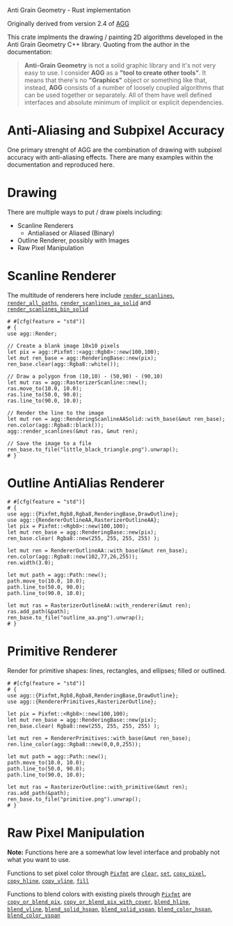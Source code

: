 Anti Grain Geometry - Rust implementation

Originally derived from version 2.4 of [AGG](https://franko.github.io/antigrain/)

This crate implments the drawing / painting 2D algorithms developed in the Anti
Grain Geometry C++ library. Quoting from the author in the documentation:

> **Anti-Grain Geometry** is not a solid graphic library and it's not very easy
  to use. I consider **AGG** as a **"tool to create other tools"**. It means
  that there's no **"Graphics"** object or something like that, instead,
  **AGG** consists of a number of loosely coupled algorithms that can be used
  together or separately. All of them have well defined interfaces and absolute
  minimum of implicit or explicit dependencies.


# Anti-Aliasing and Subpixel Accuracy

One primary strenght of AGG are the combination of drawing with subpixel
accuracy with anti-aliasing effects.  There are many examples within the
documentation and reproduced here.

# Drawing

There are multiple ways to put / draw pixels including:

  - Scanline Renderers
    - Antialiased or Aliased (Binary)
  - Outline Renderer, possibly with Images
  - Raw Pixel Manipulation

# Scanline Renderer

 The multitude of renderers here include [`render_scanlines`],
   [`render_all_paths`], [`render_scanlines_aa_solid`] and
   [`render_scanlines_bin_solid`]

```
# #[cfg(feature = "std")]
# {
use agg::Render;

// Create a blank image 10x10 pixels
let pix = agg::Pixfmt::<agg::Rgb8>::new(100,100);
let mut ren_base = agg::RenderingBase::new(pix);
ren_base.clear(agg::Rgba8::white());

// Draw a polygon from (10,10) - (50,90) - (90,10)
let mut ras = agg::RasterizerScanline::new();
ras.move_to(10.0, 10.0);
ras.line_to(50.0, 90.0);
ras.line_to(90.0, 10.0);

// Render the line to the image
let mut ren = agg::RenderingScanlineAASolid::with_base(&mut ren_base);
ren.color(agg::Rgba8::black());
agg::render_scanlines(&mut ras, &mut ren);

// Save the image to a file
ren_base.to_file("little_black_triangle.png").unwrap();
# }
```

# Outline AntiAlias Renderer

```
# #[cfg(feature = "std")]
# {
use agg::{Pixfmt,Rgb8,Rgba8,RenderingBase,DrawOutline};
use agg::{RendererOutlineAA,RasterizerOutlineAA};
let pix = Pixfmt::<Rgb8>::new(100,100);
let mut ren_base = agg::RenderingBase::new(pix);
ren_base.clear( Rgba8::new(255, 255, 255, 255) );

let mut ren = RendererOutlineAA::with_base(&mut ren_base);
ren.color(agg::Rgba8::new(102,77,26,255));
ren.width(3.0);

let mut path = agg::Path::new();
path.move_to(10.0, 10.0);
path.line_to(50.0, 90.0);
path.line_to(90.0, 10.0);

let mut ras = RasterizerOutlineAA::with_renderer(&mut ren);
ras.add_path(&path);
ren_base.to_file("outline_aa.png").unwrap();
# }
```

# Primitive Renderer

Render for primitive shapes: lines, rectangles, and ellipses; filled or
   outlined.

```
# #[cfg(feature = "std")]
# {
use agg::{Pixfmt,Rgb8,Rgba8,RenderingBase,DrawOutline};
use agg::{RendererPrimitives,RasterizerOutline};

let pix = Pixfmt::<Rgb8>::new(100,100);
let mut ren_base = agg::RenderingBase::new(pix);
ren_base.clear( Rgba8::new(255, 255, 255, 255) );

let mut ren = RendererPrimitives::with_base(&mut ren_base);
ren.line_color(agg::Rgba8::new(0,0,0,255));

let mut path = agg::Path::new();
path.move_to(10.0, 10.0);
path.line_to(50.0, 90.0);
path.line_to(90.0, 10.0);

let mut ras = RasterizerOutline::with_primitive(&mut ren);
ras.add_path(&path);
ren_base.to_file("primitive.png").unwrap();
# }
```


# Raw Pixel Manipulation

  **Note:** Functions here are a somewhat low level interface and probably not what
    you want to use.

  Functions to set pixel color through [`Pixfmt`] are [`clear`], [`set`],
  [`copy_pixel`], [`copy_hline`], [`copy_vline`], [`fill`]

  Functions to blend colors with existing pixels through [`Pixfmt`] are
  [`copy_or_blend_pix`], [`copy_or_blend_pix_with_cover`], [`blend_hline`],
  [`blend_vline`], [`blend_solid_hspan`], [`blend_solid_vspan`],
  [`blend_color_hspan`], [`blend_color_vspan`]


[`Pixfmt`]: pixfmt/struct.Pixfmt.html
[`clear`]: pixfmt/struct.Pixfmt.html#method.clear
[`set`]: pixfmt/struct.Pixfmt.html#method.set
[`copy_pixel`]: pixfmt/struct.Pixfmt.html#method.copy_pixel
[`copy_hline`]: pixfmt/struct.Pixfmt.html#method.copy_hline
[`copy_vline`]: pixfmt/struct.Pixfmt.html#method.copy_vline
[`fill`]: pixfmt/trait.PixelDraw.html#method.fill
[`copy_or_blend_pix`]: pixfmt/trait.PixelDraw.html#method.copy_or_blend_pix
[`copy_or_blend_pix_with_cover`]: pixfmt/trait.PixelDraw.html#method.copy_or_blend_pix_with_cover
[`blend_hline`]: pixfmt/trait.PixelDraw.html#method.blend_hline
[`blend_vline`]: pixfmt/trait.PixelDraw.html#method.blend_vline
[`blend_solid_hspan`]: pixfmt/trait.PixelDraw.html#method.blend_solid_hspan
[`blend_solid_vspan`]: pixfmt/trait.PixelDraw.html#method.blend_solid_vspan
[`blend_color_hspan`]: pixfmt/trait.PixelDraw.html#method.blend_color_hspan
[`blend_color_vspan`]: pixfmt/trait.PixelDraw.html#method.blend_color_vspan
[`render_scanlines`]: render/fn.render_scanlines.html
[`render_all_paths`]: render/fn.render_all_paths.html
[`render_scanlines_aa_solid`]: render/fn.render_scanlines_aa_solid.html
[`render_scanlines_bin_solid`]: render/fn.render_scanlines_bin_solid.html
